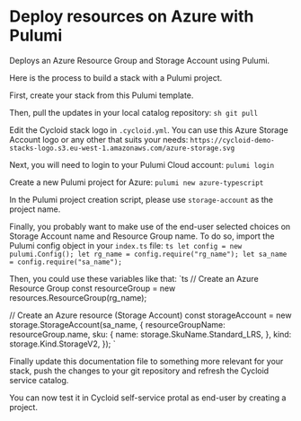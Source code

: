 # Deploy resources on Azure with Pulumi
Deploys an Azure Resource Group and Storage Account using Pulumi.

Here is the process to build a stack with a Pulumi project.

First, create your stack from this Pulumi template.

Then, pull the updates in your local catalog repository:
`sh
git pull
`

Edit the Cycloid stack logo in `.cycloid.yml`. You can use this Azure Storage Account logo or any other that suits your needs:
`https://cycloid-demo-stacks-logo.s3.eu-west-1.amazonaws.com/azure-storage.svg`

Next, you will need to login to your Pulumi Cloud account:
`pulumi login`

Create a new Pulumi project for Azure:
`pulumi new azure-typescript`

In the Pulumi project creation script, please use `storage-account` as the project name.

Finally, you probably want to make use of the end-user selected choices on Storage Account name and Resource Group name. To do so, import the Pulumi config object in your `index.ts` file:
`ts
let config = new pulumi.Config();
let rg_name = config.require("rg_name");
let sa_name = config.require("sa_name");
`

Then, you could use these variables like that:
`ts
// Create an Azure Resource Group
const resourceGroup = new resources.ResourceGroup(rg_name);

// Create an Azure resource (Storage Account)
const storageAccount = new storage.StorageAccount(sa_name, {
    resourceGroupName: resourceGroup.name,
    sku: {
        name: storage.SkuName.Standard_LRS,
    },
    kind: storage.Kind.StorageV2,
});
`

Finally update this documentation file to something more relevant for your stack, push the changes to your git repository and refresh the Cycloid service catalog.

You can now test it in Cycloid self-service protal as end-user by creating a project.